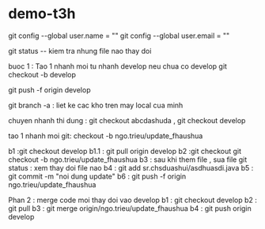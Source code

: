 # demo-t3h

git config --global user.name = ""
git config --global user.email = "" 



git status -- kiem tra nhung file nao thay doi



buoc 1 : Tao 1 nhanh moi tu nhanh develop
neu chua co develop 
git checkout -b develop

git push -f origin develop

git branch -a : liet ke cac kho tren may local cua minh

chuyen nhanh thi dung : git checkout abcdashuda , git checkout develop

tao 1 nhanh moi git: checkout -b ngo.trieu/update_fhaushua


b1 :git checkout develop
b1.1 : git pull origin develop
b2 :git checkout git checkout -b ngo.trieu/update_fhaushua
b3 : sau khi them file , sua file
git status : xem thay doi file nao
b4 : git add sr.chsduashui/asdhuasdi.java
b5 : git commit -m "noi dung update"
b6 : git push -f origin ngo.trieu/update_fhaushua

Phan 2 : merge code moi thay doi vao develop
b1 : git checkout develop
b2 : git pull
b3 : git merge origin/ngo.trieu/update_fhaushua
b4 : git push origin develop

